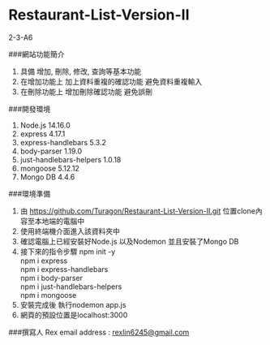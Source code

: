 # Restaurant-List-Version-II
2-3-A6

###網站功能簡介
1. 具備 增加, 刪除, 修改, 查詢等基本功能
2. 在增加功能上 加上資料重複的確認功能 避免資料重複輸入
3. 在刪除功能上 增加刪除確認功能 避免誤刪

###開發環境
1. Node.js 14.16.0
2. express 4.17.1
3. express-handlebars 5.3.2
4. body-parser 1.19.0
5. just-handlebars-helpers 1.0.18
6. mongoose 5.12.12
7. Mongo DB 4.4.6

###環境準備
1. 由 https://github.com/Turagon/Restaurant-List-Version-II.git 位置clone內容至本地端的電腦中
2. 使用終端機介面進入該資料夾中
3. 確認電腦上已經安裝好Node.js 以及Nodemon 並且安裝了Mongo DB
4. 接下來的指令步驟
   npm init -y  
   npm i express  
   npm i express-handlebars  
   npm i body-parser  
   npm i just-handlebars-helpers  
   npm i mongoose  
5. 安裝完成後 執行nodemon app.js  
6. 網頁的預設位置是localhost:3000  

###撰寫人
Rex
email address : rexlin6245@gmail.com
